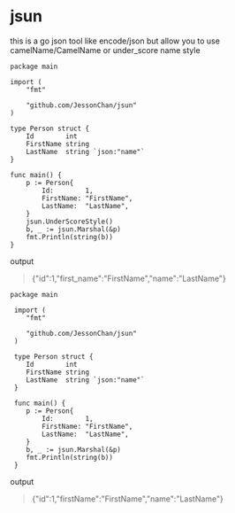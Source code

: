 # jsun
this is a go json tool like encode/json but allow you to use camelName/CamelName or under_score name style

    package main
    
    import (
    	"fmt"
    
    	"github.com/JessonChan/jsun"
    )
    
    type Person struct {
    	Id        int
    	FirstName string
    	LastName  string `json:"name"`
    }
    
    func main() {
    	p := Person{
    		Id:        1,
    		FirstName: "FirstName",
    		LastName:  "LastName",
    	}
    	jsun.UnderScoreStyle()
    	b, _ := jsun.Marshal(&p)
    	fmt.Println(string(b))
    }

output

> {"id":1,"first_name":"FirstName","name":"LastName"}


    package main
    
     import (
     	"fmt"
    
     	"github.com/JessonChan/jsun"
     )
    
     type Person struct {
     	Id        int
     	FirstName string
     	LastName  string `json:"name"`
     }
    
     func main() {
     	p := Person{
     		Id:        1,
     		FirstName: "FirstName",
     		LastName:  "LastName",
     	}
     	b, _ := jsun.Marshal(&p)
     	fmt.Println(string(b))
     }

output

> {"id":1,"firstName":"FirstName","name":"LastName"}
